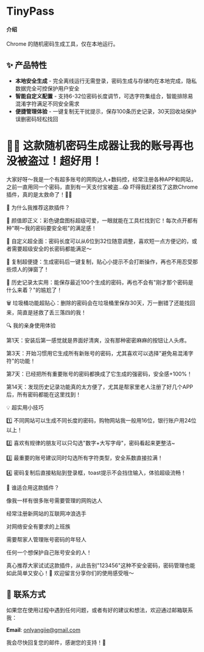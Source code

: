 # TinyPass

#### 介绍
Chrome 的随机密码生成工具，仅在本地运行。

## ✨ 产品特性

- **本地安全生成** - 完全离线运行无需登录，密码生成与存储均在本地完成，隐私数据完全可控保护用户安全
- **智能自定义配置** - 支持6-32位密码长度调节，可选字符集组合，智能排除易混淆字符满足不同安全需求  
- **便捷管理体验** - 一键复制无干扰提示，保存100条历史记录，30天回收站保护误删密码轻松找回

# 🔐✨ 这款随机密码生成器让我的账号再也没被盗过！超好用！

大家好呀～我是一个有超多账号的网购达人+数码控，经常注册各种APP和网站，之前一直用同一个密码，直到有一天支付宝被盗...😱 吓得我赶紧找了这款Chrome插件，真的是太救命了！👏👏

💫 为什么我推荐这款插件？

🌈 颜值即正义：彩色键盘图标超级可爱，一眼就能在工具栏找到它！每次点开都有种"啊～我的密码要安全啦"的满足感！


🔢 自定义超全面：密码长度可以从6位到32位随意调整，喜欢短一点方便记的，或者需要超级安全的长密码都能满足～

🎯 复制超便捷：生成密码后一键复制，贴心小提示不会打断操作，再也不用忍受那些烦人的弹窗了！

📝 历史记录太实用：能保存最近100个生成的密码，再也不会有"刚才那个密码是什么来着？"的尴尬了！

🗑️ 垃圾桶功能超贴心：删除的密码会在垃圾桶里保存30天，万一删错了还能找回来，简直是拯救了丢三落四的我！

🔍 我的亲身使用体验

第1天：安装后第一感觉就是界面好清爽，没有那种密密麻麻的按钮让人头疼。

第3天：开始习惯用它生成所有新账号的密码，尤其喜欢可以选择"避免易混淆字符"的功能！

第7天：已经把所有重要账号的密码都换成了它生成的强密码，安全感+100%！

第14天：发现历史记录功能真的太方便了，尤其是帮家里老人注册了好几个APP后，所有密码都能在这里找到！

💡 超实用小技巧

1️⃣ 不同网站可以生成不同长度的密码，购物网站我一般用16位，银行账户用24位以上！

2️⃣ 喜欢有规律的朋友可以只勾选"数字+大写字母"，密码看起来更整洁~

3️⃣ 最重要的账号建议同时勾选所有字符类型，安全系数直接拉满！

4️⃣ 密码复制后直接粘贴到登录框，toast提示不会挡住输入，体验超级流畅！

👑 谁适合用这款插件？

像我一样有很多账号需要管理的网购达人

经常注册新网站的互联网冲浪选手

对网络安全有要求的上班族

需要帮家人管理账号密码的年轻人

任何一个想保护自己账号安全的人！

真心推荐大家试试这款插件，从此告别"123456"这种不安全密码，密码管理也能如此简单又安心！🥰 欢迎留言分享你们的使用感受哦～

## 📧 联系方式

如果您在使用过程中遇到任何问题，或者有好的建议和想法，欢迎通过邮箱联系我：

**Email**: onlyangiie@gmail.com

我会尽快回复您的邮件，感谢您的支持！💌